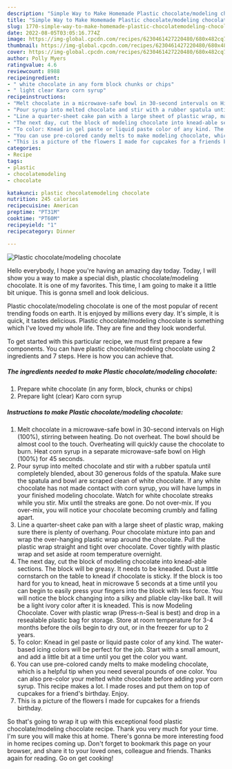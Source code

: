 ```yaml
---
description: "Simple Way to Make Homemade Plastic chocolate/modeling chocolate"
title: "Simple Way to Make Homemade Plastic chocolate/modeling chocolate"
slug: 1770-simple-way-to-make-homemade-plastic-chocolatemodeling-chocolate
date: 2022-08-05T03:05:16.774Z
image: https://img-global.cpcdn.com/recipes/6230461427220480/680x482cq70/plastic-chocolatemodeling-chocolate-recipe-main-photo.jpg
thumbnail: https://img-global.cpcdn.com/recipes/6230461427220480/680x482cq70/plastic-chocolatemodeling-chocolate-recipe-main-photo.jpg
cover: https://img-global.cpcdn.com/recipes/6230461427220480/680x482cq70/plastic-chocolatemodeling-chocolate-recipe-main-photo.jpg
author: Polly Myers
ratingvalue: 4.6
reviewcount: 8988
recipeingredient:
- " white chocolate in any form block chunks or chips"
- " light clear Karo corn syrup"
recipeinstructions:
- "Melt chocolate in a microwave-safe bowl in 30-second intervals on High (100%), stirring between heating. Do not overheat. The bowl should be almost cool to the touch. Overheating will quickly cause the chocolate to burn. Heat corn syrup in a separate microwave-safe bowl on High (100%) for 45 seconds."
- "Pour syrup into melted chocolate and stir with a rubber spatula until completely blended, about 30 generous folds of the spatula. Make sure the spatula and bowl are scraped clean of white chocolate. If any white chocolate has not made contact with corn syrup, you will have lumps in your finished modeling chocolate. Watch for white chocolate streaks while you stir. Mix until the streaks are gone. Do not over-mix. If you over-mix, you will notice your chocolate becoming crumbly and falling apart."
- "Line a quarter-sheet cake pan with a large sheet of plastic wrap, making sure there is plenty of overhang. Pour chocolate mixture into pan and wrap the over-hanging plastic wrap around the chocolate. Pull the plastic wrap straight and tight over chocolate. Cover tightly with plastic wrap and set aside at room temperature overnight."
- "The next day, cut the block of modeling chocolate into knead-able sections. The block will be greasy. It needs to be kneaded. Dust a little cornstarch on the table to knead if chocolate is sticky. If the block is too hard for you to knead, heat in microwave 5 seconds at a time until you can begin to easily press your fingers into the block with less force. You will notice the block changing into a silky and pliable clay-like ball. It will be a light ivory color after it is kneaded. This is now Modeling Chocolate. Cover with plastic wrap (Press-n-Seal is best) and drop in a resealable plastic bag for storage. Store at room temperature for 3-4 months before the oils begin to dry out, or in the freezer for up to 2 years."
- "To color: Knead in gel paste or liquid paste color of any kind. The water-based icing colors will be perfect for the job. Start with a small amount, and add a little bit at a time until you get the color you want."
- "You can use pre-colored candy melts to make modeling chocolate, which is a helpful tip when you need several pounds of one color. You can also pre-color your melted white chocolate before adding your corn syrup. This recipe makes a lot. I made roses and put them on top of cupcakes for a friend&#39;s birthday. Enjoy."
- "This is a picture of the flowers I made for cupcakes for a friends birthday."
categories:
- Recipe
tags:
- plastic
- chocolatemodeling
- chocolate

katakunci: plastic chocolatemodeling chocolate 
nutrition: 245 calories
recipecuisine: American
preptime: "PT31M"
cooktime: "PT60M"
recipeyield: "1"
recipecategory: Dinner

---
```



![Plastic chocolate/modeling chocolate](https://img-global.cpcdn.com/recipes/6230461427220480/680x482cq70/plastic-chocolatemodeling-chocolate-recipe-main-photo.jpg)

Hello everybody, I hope you're having an amazing day today. Today, I will show you a way to make a special dish, plastic chocolate/modeling chocolate. It is one of my favorites. This time, I am going to make it a little bit unique. This is gonna smell and look delicious.



Plastic chocolate/modeling chocolate is one of the most popular of recent trending foods on earth. It is enjoyed by millions every day. It's simple, it is quick, it tastes delicious. Plastic chocolate/modeling chocolate is something which I've loved my whole life. They are fine and they look wonderful.


To get started with this particular recipe, we must first prepare a few components. You can have plastic chocolate/modeling chocolate using 2 ingredients and 7 steps. Here is how you can achieve that.

<!--inarticleads1-->

##### The ingredients needed to make Plastic chocolate/modeling chocolate:

1. Prepare  white chocolate (in any form, block, chunks or chips)
1. Prepare  light (clear) Karo corn syrup




<!--inarticleads2-->

##### Instructions to make Plastic chocolate/modeling chocolate:

1. Melt chocolate in a microwave-safe bowl in 30-second intervals on High (100%), stirring between heating. Do not overheat. The bowl should be almost cool to the touch. Overheating will quickly cause the chocolate to burn. Heat corn syrup in a separate microwave-safe bowl on High (100%) for 45 seconds.
1. Pour syrup into melted chocolate and stir with a rubber spatula until completely blended, about 30 generous folds of the spatula. Make sure the spatula and bowl are scraped clean of white chocolate. If any white chocolate has not made contact with corn syrup, you will have lumps in your finished modeling chocolate. Watch for white chocolate streaks while you stir. Mix until the streaks are gone. Do not over-mix. If you over-mix, you will notice your chocolate becoming crumbly and falling apart.
1. Line a quarter-sheet cake pan with a large sheet of plastic wrap, making sure there is plenty of overhang. Pour chocolate mixture into pan and wrap the over-hanging plastic wrap around the chocolate. Pull the plastic wrap straight and tight over chocolate. Cover tightly with plastic wrap and set aside at room temperature overnight.
1. The next day, cut the block of modeling chocolate into knead-able sections. The block will be greasy. It needs to be kneaded. Dust a little cornstarch on the table to knead if chocolate is sticky. If the block is too hard for you to knead, heat in microwave 5 seconds at a time until you can begin to easily press your fingers into the block with less force. You will notice the block changing into a silky and pliable clay-like ball. It will be a light ivory color after it is kneaded. This is now Modeling Chocolate. Cover with plastic wrap (Press-n-Seal is best) and drop in a resealable plastic bag for storage. Store at room temperature for 3-4 months before the oils begin to dry out, or in the freezer for up to 2 years.
1. To color: Knead in gel paste or liquid paste color of any kind. The water-based icing colors will be perfect for the job. Start with a small amount, and add a little bit at a time until you get the color you want.
1. You can use pre-colored candy melts to make modeling chocolate, which is a helpful tip when you need several pounds of one color. You can also pre-color your melted white chocolate before adding your corn syrup. This recipe makes a lot. I made roses and put them on top of cupcakes for a friend&#39;s birthday. Enjoy.
1. This is a picture of the flowers I made for cupcakes for a friends birthday.




So that's going to wrap it up with this exceptional food plastic chocolate/modeling chocolate recipe. Thank you very much for your time. I'm sure you will make this at home. There's gonna be more interesting food in home recipes coming up. Don't forget to bookmark this page on your browser, and share it to your loved ones, colleague and friends. Thanks again for reading. Go on get cooking!
